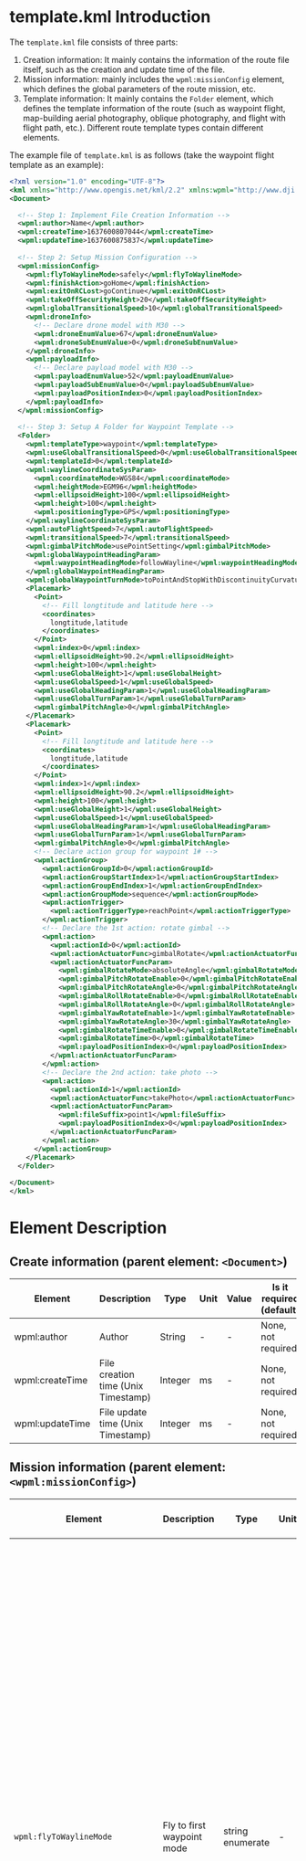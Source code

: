 

# template.kml Introduction

The `template.kml` file consists of three parts:

1. Creation information: It mainly contains the information of the route file itself, such as the creation and update time of the file.
2. Mission information: mainly includes the `wpml:missionConfig` element, which defines the global parameters of the route mission, etc.
3. Template information: It mainly contains the `Folder` element, which defines the template information of the route (such as waypoint flight, map-building aerial photography, oblique photography, and flight with flight path, etc.). Different route template types contain different elements.

The example file of `template.kml` is as follows (take the waypoint flight template as an example):

```xml
<?xml version="1.0" encoding="UTF-8"?>
<kml xmlns="http://www.opengis.net/kml/2.2" xmlns:wpml="http://www.dji.com/wpmz/1.0.0">
<Document>

  <!-- Step 1: Implement File Creation Information -->
  <wpml:author>Name</wpml:author>
  <wpml:createTime>1637600807044</wpml:createTime>
  <wpml:updateTime>1637600875837</wpml:updateTime>
 
  <!-- Step 2: Setup Mission Configuration -->
  <wpml:missionConfig>
    <wpml:flyToWaylineMode>safely</wpml:flyToWaylineMode>
    <wpml:finishAction>goHome</wpml:finishAction>
    <wpml:exitOnRCLost>goContinue</wpml:exitOnRCLost>
    <wpml:takeOffSecurityHeight>20</wpml:takeOffSecurityHeight>
    <wpml:globalTransitionalSpeed>10</wpml:globalTransitionalSpeed>
    <wpml:droneInfo>
      <!-- Declare drone model with M30 -->
      <wpml:droneEnumValue>67</wpml:droneEnumValue>
      <wpml:droneSubEnumValue>0</wpml:droneSubEnumValue>
    </wpml:droneInfo>
    <wpml:payloadInfo>
      <!-- Declare payload model with M30 -->
      <wpml:payloadEnumValue>52</wpml:payloadEnumValue>
      <wpml:payloadSubEnumValue>0</wpml:payloadSubEnumValue>
      <wpml:payloadPositionIndex>0</wpml:payloadPositionIndex>
    </wpml:payloadInfo>
  </wpml:missionConfig>
 
  <!-- Step 3: Setup A Folder for Waypoint Template -->
  <Folder>
    <wpml:templateType>waypoint</wpml:templateType>
    <wpml:useGlobalTransitionalSpeed>0</wpml:useGlobalTransitionalSpeed>
    <wpml:templateId>0</wpml:templateId>
    <wpml:waylineCoordinateSysParam>
      <wpml:coordinateMode>WGS84</wpml:coordinateMode>
      <wpml:heightMode>EGM96</wpml:heightMode>
      <wpml:ellipsoidHeight>100</wpml:ellipsoidHeight>
      <wpml:height>100</wpml:height>
      <wpml:positioningType>GPS</wpml:positioningType>
    </wpml:waylineCoordinateSysParam>
    <wpml:autoFlightSpeed>7</wpml:autoFlightSpeed>
    <wpml:transitionalSpeed>7</wpml:transitionalSpeed>
    <wpml:gimbalPitchMode>usePointSetting</wpml:gimbalPitchMode>
    <wpml:globalWaypointHeadingParam>
      <wpml:waypointHeadingMode>followWayline</wpml:waypointHeadingMode>
    </wpml:globalWaypointHeadingParam>
    <wpml:globalWaypointTurnMode>toPointAndStopWithDiscontinuityCurvature</wpml:globalWaypointTurnMode>
    <Placemark>
      <Point>
        <!-- Fill longtitude and latitude here -->
        <coordinates>
          longtitude,latitude
        </coordinates>
      </Point>
      <wpml:index>0</wpml:index>
      <wpml:ellipsoidHeight>90.2</wpml:ellipsoidHeight>
      <wpml:height>100</wpml:height>
      <wpml:useGlobalHeight>1</wpml:useGlobalHeight>
      <wpml:useGlobalSpeed>1</wpml:useGlobalSpeed>
      <wpml:useGlobalHeadingParam>1</wpml:useGlobalHeadingParam>
      <wpml:useGlobalTurnParam>1</wpml:useGlobalTurnParam>
      <wpml:gimbalPitchAngle>0</wpml:gimbalPitchAngle>
    </Placemark>
    <Placemark>
      <Point>
        <!-- Fill longtitude and latitude here -->
        <coordinates>
          longtitude,latitude
        </coordinates>
      </Point>
      <wpml:index>1</wpml:index>
      <wpml:ellipsoidHeight>90.2</wpml:ellipsoidHeight>
      <wpml:height>100</wpml:height>
      <wpml:useGlobalHeight>1</wpml:useGlobalHeight>
      <wpml:useGlobalSpeed>1</wpml:useGlobalSpeed>
      <wpml:useGlobalHeadingParam>1</wpml:useGlobalHeadingParam>
      <wpml:useGlobalTurnParam>1</wpml:useGlobalTurnParam>
      <wpml:gimbalPitchAngle>0</wpml:gimbalPitchAngle>
      <!-- Declare action group for waypoint 1# -->
      <wpml:actionGroup>
        <wpml:actionGroupId>0</wpml:actionGroupId>
        <wpml:actionGroupStartIndex>1</wpml:actionGroupStartIndex>
        <wpml:actionGroupEndIndex>1</wpml:actionGroupEndIndex>
        <wpml:actionGroupMode>sequence</wpml:actionGroupMode>
        <wpml:actionTrigger>
          <wpml:actionTriggerType>reachPoint</wpml:actionTriggerType>
        </wpml:actionTrigger>
        <!-- Declare the 1st action: rotate gimbal -->
        <wpml:action>
          <wpml:actionId>0</wpml:actionId>
          <wpml:actionActuatorFunc>gimbalRotate</wpml:actionActuatorFunc>
          <wpml:actionActuatorFuncParam>
            <wpml:gimbalRotateMode>absoluteAngle</wpml:gimbalRotateMode>
            <wpml:gimbalPitchRotateEnable>0</wpml:gimbalPitchRotateEnable>
            <wpml:gimbalPitchRotateAngle>0</wpml:gimbalPitchRotateAngle>
            <wpml:gimbalRollRotateEnable>0</wpml:gimbalRollRotateEnable>
            <wpml:gimbalRollRotateAngle>0</wpml:gimbalRollRotateAngle>
            <wpml:gimbalYawRotateEnable>1</wpml:gimbalYawRotateEnable>
            <wpml:gimbalYawRotateAngle>30</wpml:gimbalYawRotateAngle>
            <wpml:gimbalRotateTimeEnable>0</wpml:gimbalRotateTimeEnable>
            <wpml:gimbalRotateTime>0</wpml:gimbalRotateTime>
            <wpml:payloadPositionIndex>0</wpml:payloadPositionIndex>
          </wpml:actionActuatorFuncParam>
        </wpml:action>
        <!-- Declare the 2nd action: take photo -->
        <wpml:action>
          <wpml:actionId>1</wpml:actionId>
          <wpml:actionActuatorFunc>takePhoto</wpml:actionActuatorFunc>
          <wpml:actionActuatorFuncParam>
            <wpml:fileSuffix>point1</wpml:fileSuffix>
            <wpml:payloadPositionIndex>0</wpml:payloadPositionIndex>
          </wpml:actionActuatorFuncParam>
        </wpml:action>
      </wpml:actionGroup>
    </Placemark>
  </Folder>
 
</Document>
</kml>
```



# Element Description

## Create information (parent element: `<Document>`)

| Element         | Description                         | Type    | Unit | Value | Is it required (default) | Product Support     |
| --------------- | ----------------------------------- | ------- | ---- | ----- | ------------------------ | ------------------- |
| wpml:author     | Author                              | String  | -    | -     | None, not required       | M300RTK, M30 Series |
| wpml:createTime | File creation time (Unix Timestamp) | Integer | ms   | -     | None, not required       | M300RTK, M30 Series |
| wpml:updateTime | File update time (Unix Timestamp)   | Integer | ms   | -     | None, not required       | M300RTK, M30 Series |

## Mission information (parent element: `<wpml:missionConfig>`)

| Element                       | Description                                             | Type             | Unit  | Value                                                        | Is it required (default) | Product Support     |
| ----------------------------- | ------------------------------------------------------- | ---------------- | ----- | ------------------------------------------------------------ | ------------------------ | ------------------- |
| `wpml:flyToWaylineMode`       | Fly to first waypoint mode                              | string enumerate | -     | `safely`: The aircraft in safe mode<br /> (M300) takes off, ascends to the altitude of the first waypoint, and then flies level to the first waypoint. If the first waypoint is lower than the take-off point, after takeoff, it will level fly to the top of the first waypoint and then descend. <br /> (M30) The aircraft takes off, rises to the altitude of the first waypoint, and then flies level to the first waypoint. If the first way point is lower than the "safe take-off altitude", after taking off to the "safe take-off altitude", level flight to the first way point and then descend. Note that the "safe takeoff altitude" only takes effect when the aircraft is not taking off. <br /><br />`pointToPoint`: In tilt flight mode<br /> (M300), after the aircraft takes off, it tilts to the first waypoint. <br /> (M30) The aircraft takes off to the "safe take-off altitude", and then ramps to the first waypoint. If the altitude of the first waypoint is lower than the "safe take-off altitude", it will first level flight and then descend. | Required                 | M300RTK, M30 Series |
| `wpml:finishAction`           | The action when finish mission                          | string enumerate | -     | `goHome`: After the aircraft completes the route task, exit the route mode and return to home. noAction: After the aircraft completes the route task, it exits the route mode. <br />`autoLand`: After the aircraft completes the route task, it exits the route mode and lands on the spot. <br />`gotoFirstWaypoint`: After the aircraft completes the route task, it will immediately fly to the starting point of the route, and exit route mode when it arrives. <br />*Note: During the execution of the above actions, if the aircraft exits the route mode and enters the runaway state, the runaway action will be executed first.* | Required                 | M300RTK, M30 Series |
| wpml:exitOnRCLost             | Whether to continue to execute the route out of control | string enumerate | -     | goContinue：继续执行航线<br />executeLostAction：退出航线，执行失控动作<br />`goContinue`: Continue to execute the route<br />`executeLostAction`: Exit the route and execute the runaway action | Required                 | M300RTK, M30 Series |
| wpml:executeRCLostAction      | Type of disconnect action                               | string enumerate | -     | `goBack`: Go back. The aircraft is flying from the out-of-control position to the take-off point<br />`landing`: landing. The aircraft landed in place from an out-of-control position<br />`hover`: hover. The aircraft is hovering from an out-of-control position | goBack                   | M300RTK, M30 Series |
| wpml:takeOffSecurityHeight    | Safe takeoff altitude                                   | Float            | m     | [1.5, 1500] (Altitude mode: relative to takeoff point altitude)<br /> *Note: After the aircraft takes off, climb to this altitude first, and then fly to the first waypoint according to the setting of "Fly to the first waypoint mode". This element only takes effect when the aircraft is not taking off.* | 1.5                      | M30 Series          |
| wpml:globalTransitionalSpeed  | Global route transition speed                           | Float            | m/s   | > 0<br />*Note: The speed at which the aircraft flies to the first waypoint of each route. When the route mission is interrupted, the speed of the aircraft recovering from the current position to the interruption point.* | Required                 | M300RTK, M30 Series |
| wpml:takeOffRefPoint<x,y,z>   | reference take-off point                                | Float            | °,°,m | [-90,90],[-180,180],unlimited<br />*Note: "Reference Takeoff Point" is only for reference of route planning. When the aircraft executes the route, the actual takeoff point of the aircraft shall prevail, and the height of the ellipsoid shall be used.* | None，Not Required       | M30 Series          |
| wpml:takeOffRefPointAGLHeight | The altitude of the reference take-off point            | Float            | m     | *Note: The altitude of "reference take-off point" corresponds to the ellipsoid height in "reference take-off point".* | None，Not Required       | M30 Series          |
| wpml:droneInfo                | Aircraft type information                               | -                | -     | -                                                            | -                        | M300RTK, M30 Series |
| wpml:payloadInfo              | Payload information                                     | -                | -     | -                                                            | -                        | M300RTK, M30 Series |

## Template information (parent element: `<Folder>`)

### Template common elements（parent element：`<Folder>`）

| Element                        | Description                                                  | Type             | Unit | Value                                                        | Is it required (default) | Product Support     |
| ------------------------------ | ------------------------------------------------------------ | ---------------- | ---- | ------------------------------------------------------------ | ------------------------ | ------------------- |
| wpml:templateType              | Predefined Template Type<br />*Note: Templates provide users with a solution for quickly generating routes. The user fills in the template Element, and then imports the DJI support client (such as DJI Pilot) to quickly generate an executable mapping/inspection route.* | string enumerate | -    | `waypoint`<br />`mapping2d`<br /> `mapping3d`<br />`mappingStrip` | Required                 | M300RTK, M30 Series |
| wpml:templateId                | Template ID<br />*Note: This ID is unique within a kmz file. It is recommended to start monotonically and continuously increase from 0. In the template.kml and waylines.wpml files, this id will be used to associate the template with the generated executable routes.* | Integer          | -    | [0, 65535]                                                   | Required                 | M300RTK, M30 Series |
| wpml:autoFlightSpeed           | Global flight speed                                          | Float            | m/s  | (0, the maximum flight speed]<br />*Note: The maximum flight speed of different models is different. This Element defines the target flight speed of the aircraft in the entire route generated by this template. If an additional The Element of the waypoint, the local definition will override the global definition.* | Required                 | M300RTK, M30 Series |
| wpml:waylineCoordinateSysParam | Coordinate system parameters                                 | -                | -    | -                                                            | -                        | M300RTK, M30 Series |
| wpml:payloadParam              | Payload parameters                                           | -                | -    | -                                                            | -                        | M300RTK, M30 Series |

### Waypoint Flight Template Element (Parent Element: `<Folder>`)

| Element                         | Description                                                  | Type             | Unit | Value                                                        | Is it required (default)                                     | Product Support     |
| ------------------------------- | ------------------------------------------------------------ | ---------------- | ---- | ------------------------------------------------------------ | ------------------------------------------------------------ | ------------------- |
| wpml:globalWaypointTurnMode     | Global Waypoint Type (Global Waypoint Turn Mode)             | string enumerate | -    | `coordinateTurn`: Coordinate turn, but point, turn ahead<br />`toPointAndStopWithDiscontinuityCurvature`: Fly in a straight line, the aircraft will stop at the point<br />`toPointAndStopWithContinuityCurvature`: curve flight, the aircraft will stop at the point<br />`toPointAndPassWithContinuityCurvature`: Curve flight, the aircraft will stop at the point | Required                                                     | M300RTK, M30 Series |
| wpml:globalUseStraightLine      | Whether the global segment trajectory is as close to a straight line as possible | Boolean          |      | 0: The trajectory of the flight segment is a curve in the whole process<br />1: The trajectory of the flight segment should be as close as possible to the line connecting the two points | Required<br />*Note: Required if and only if "wpml:globalWaypointTurnMode" is set to "toPointAndStopWithContinuityCurvature" or "toPointAndPassWithContinuityCurvature". If the Element of a waypoint is additionally defined, the local definition will override the global definition.* | M30 Series          |
| wpml:gimbalPitchMode            | Gimbal Pitch Control Mode                                    | string enumerate | -    | `manual`: Manual control. When the aircraft is flying from one waypoint to the next, the user can manually control the pitch angle of the gimbal; if there is no user control, the gimbal pitch angle when flying away from the waypoint is maintained. <br />`usePointSetting`: Set according to each waypoint. When the aircraft flies from one waypoint to the next, the pitch angle of the gimbal transitions evenly to the pitch angle of the next waypoint. | Required                                                     | M300RTK, M30 Series |
| wpml:ellipsoidHeight            | Global route height (ellipsoid height)<br />*Note: This Element is used in conjunction with "wpml:height", which are expressions of different elevation reference planes at the same location.* | Float            | m    | -                                                            | Required                                                     | M300RTK, M30 Series |
| wpml:height                     | Global route height (EGM96 altitude/relative take-off point height/AGL relative ground height)<br />*Note: This Element is used in conjunction with "wpml:ellipsoidHeight", which are expressions of different elevation reference planes at the same location.* | Float            | m    | -                                                            | Required                                                     | M300RTK, M30 Series |
| wpml:globalWaypointHeadingParam | Global yaw angle mode parameters                             | -                | -    | -                                                            | -                                                            | M300RTK, M30 Series |
| Placemark(Point)                | Waypoint information (including waypoint latitude, longitude and altitude, etc.) | -                | -    | -                                                            | -                                                            | M300RTK, M30 Series |

### Mapping Aerial Template Element (Parent Element: `<Placemark>`)

| Element                      | Description                                                                                                                                                                                                                                                     | Type             | Unit | Value                                                        | Is it required (default) | Product Support     |
| ---------------------------- |-----------------------------------------------------------------------------------------------------------------------------------------------------------------------------------------------------------------------------------------------------------------| ---------------- | ---- | ------------------------------------------------------------ | ------------------------ | ------------------- |
| wpml:caliFlightEnable        | Whether to enable calibration flight<br />* Note: only applicable to M300RTK and L1 models                                                                                                                                                                      | Boolean          | -    | 0: Disable<br />1: Enable, the inertial navigation calibration is automatically performed on the route to ensure the accuracy of the model. At the end of the route, there will be three acceleration and deceleration flights, and the curve of the route will automatically expand outward for acceleration and deceleration flight. If the route is too long, the acceleration and deceleration will be evenly inserted, and the flight time will not exceed 100s after each calibration. | -                        | M300RTK             |
| wpml:elevationOpimizeEnable  | Whether to enable elevation optimization                                                                                                                                                                                                                        | Boolean          | -    | 0: Disable<br />1: Enable, the aircraft will fly to the center of the survey area to collect a set of tilted photos after the flight route is completed to optimize the elevation accuracy. | Required                 | M300RTK, M30 Series |
| wpml:smartObliqueEnable      | Whether to enable Smart Posing<br />*Note: Only applicable to M300RTK and P1 models*                                                                                                                                                                            | Boolean          | -    | 0: Disabled<br />1: Enabled, the aircraft can take orthophoto and oblique photos by swinging the gimbal during a single aerial photography task. | -                        | M300RTK             |
| wpml:smartObliqueGimbalPitch | Smart Pose Shooting Pitch Angle<br />*Note: Only applicable to M300RTK and P1 models. The recommended input range of the P1 model gimbal is [-90, -45].*                                                                                                        | Integer          | °    | Corresponding model gimbal swivel range                      | -                        | M300RTK             |
| wpml:shootType               | Photo mode (timed or fixed distance)                                                                                                                                                                                                                            | string enumerate | -    | time: take photos at equal time<br />distance: take photos at equal intervals<br />*Note: It is recommended to use "time" to take photos at equal time. Define "photographing mode", "overlap rate" and "flying speed" in the template.kml file, and write the interval time or interval distance after calculation into wayslines.wpml.* | Required                 | M300RTK, M30 Series |
| wpml:direction               | route direction                                                                                                                                                                                                                                                 | Integer          | °    | [0, 360]                                                     | Required                 | M300RTK, M30 Series |
| wpml:margin                  | Expansion distance outside the survey area                                                                                                                                                                                                                      | Integer          | m    | -                                                            | Required                 | M300RTK, M30 Series |
| wpml:overlap                 | Overlap rate parameter                                                                                                                                                                                                                                          | -                | -    | -                                                            | -                        | M300RTK, M30 Series |
| wpml:ellipsoidHeight         | Global route height (ellipsoid height)<br />*Note: This Element is used in conjunction with "wpml:height", which are expressions of different elevation reference planes at the same location.*                                                                 | Float            | m    | -                                                            | Required                 | M300RTK, M30 Series |
| wpml:height                  | Global route height (EGM96 altitude/relative take-off point height/AGL relative ground height)<br />*Note: This Element is used in conjunction with "wpml:ellipsoidHeight", which are expressions of different elevation reference planes at the same location.* | Float            | m    | -                                                            | Required                 | M300RTK, M30 Series |
| Polygon                      | Survey area polygon<br />*Note: The format here is "*`<Polygon> <outerBoundaryIs> <LinearRing> <coordinates> longitude,latitude,0 longitude,latitude,0 longitude,latitude,0 </coordinates> </LinearRing> </outerBoundaryIs> </Polygon>`”                          | -                | -    | -                                                            | -                        | M300RTK, M30 Series |

### Oblique Photography Template Element (Parent Element: `<Placemark>`)

| Element                  | Description                                                  | Type             | Unit | Value                                                        | Is it required (default) | Product Support     |
| ------------------------ | ------------------------------------------------------------ | ---------------- | ---- | ------------------------------------------------------------ | ------------------------ | ------------------- |
| wpml:caliFlightEnable    | Whether to enable calibration flight<br />*Note: only applicable to M300RTK and L1 models* | Boolean          | -    | 0: Disable<br />1: Enable, the inertial navigation calibration is automatically performed on the route to ensure the accuracy of the model. At the end of the route, there will be three acceleration and deceleration flights, and the curve of the route will automatically expand outward for acceleration and deceleration flight. If the route is too long, the acceleration and deceleration will be evenly inserted, and the flight time will not exceed 100s after each calibration. | -                        | M300RTK             |
| wpml:inclinedGimbalPitch | Gimbal pitch angle (tilt)                                    | Integer          | °    | *Note: The rotation range of different gimbal is different. The oblique photography template will be generated with five routes, one of which captures orthophoto images and four of which capture oblique images. This Element is used to set the tilt angle of the gimbal during oblique image capture.* | Required                 | M300RTK, M30 Series |
| wpml:inclinedFlightSpeed | route flight speed (tilt)                                    | Float            | m/s  | (0, the maximum flight speed of this aircraft ]<br />*Note: The maximum flight speed of different aircraft types is different. The oblique photography template will generate five routes, of which 1 captures orthophoto images and 4 captures oblique images. Element is used to set the flying target speed during oblique image acquisition.* | Required                 | M300RTK, M30 Series |
| wpml:shootType           | Photo mode (timed or fixed distance)                         | string enumerate | -    | time: take photos at equal time <br />distance: take photos at equal intervals<br />*Note: It is recommended to use "time" to take photos at equal time. Define "photographing mode", "overlap rate" and "flying speed" in the template.kml file, and write the interval time or interval distance after calculation into wayslines.wpml.* | Required                 | M300RTK, M30 Series |
| wpml:direction           | route direction                                              | Integer          | °    | [0, 360]                                                     | Required                 | M300RTK, M30 Series |
| wpml:margin              | Expansion distance outside the survey area                   | Integer          | m    | -                                                            | Required                 | M300RTK, M30 Series |
| wpml:overlap             | Overlap rate parameter                                       | -                | -    | -                                                            | -                        | M300RTK, M30 Series |
| wpml:ellipsoidHeight     | Global route height (ellipsoid height)<br />*Note: This Element is used in conjunction with "wpml:height", which are expressions of different elevation reference planes at the same location.* | Float            | m    | -                                                            | Required                 | M300RTK, M30 Series |
| wpml:height              | Global route height (EGM96 altitude/relative take-off point height/AGL relative ground height)<br />*Note: This Element is used in conjunction with "wpml:ellipsoidHeight", which are expressions of different elevation reference planes at the same location.* | Float            | m    | -                                                            | Required                 | M300RTK, M30 Series |
| Polygon                  | Survey area polygon<br />*Note: The format here is "*`<Polygon> <outerBoundaryIs> <LinearRing> <coordinates> longitude,latitude,0 longitude,latitude,0 longitude,latitude,0 </coordinates> </LinearRing> </outerBoundaryIs> </Polygon>`” | -                | -    | -                                                            | -                        | M300RTK, M30 Series |

### Strip Flight Template Element (Parent Element: `<Placemark>`)

| Element                  | Description                                                  | Type             | Unit | Value                                                        | Is it required (default) | Product Support     |
| ------------------------ | ------------------------------------------------------------ | ---------------- | ---- | ------------------------------------------------------------ | ------------------------ | ------------------- |
| wpml:caliFlightEnable    | Whether to enable calibration flight                         | Boolean          | -    | 0：Disable<br />1：Enable                                    | Required                 | M300RTK, M30 Series |
| wpml:shootType           | Photo mode (timed or fixed distance)                         | string enumerate | -    | `time`: take photos at equal time <br />`distance`: take photos at equal intervals* Note: It is recommended to use "time" to take photos at equal time. Define "photographing mode", "overlap rate" and "flying speed" in the template.kml file, and write the interval time or interval distance after calculation into wayslines.wpml. | Required                 | M300RTK, M30 Series |
| wpml:direction           | route direction                                              | Integer          | °    | [0, 360]                                                     | Required                 | M300RTK, M30 Series |
| wpml:margin              | Expansion distance outside the survey area                   | Float            | m    | -                                                            | Required                 | M300RTK, M30 Series |
| wpml:singleLineEnable    | Whether to enable single route flight                        | Boolean          | -    | 0：disable<br />1：enable                                    | Required                 | M300RTK, M30 Series |
| wpml:cuttingDistance     | Route length of each sub strip                               | Float            | m    | -                                                            | Required                 | M300RTK, M30 Series |
| wpml:boundaryOptimEnable | Whether to enable edge optimization                          | Boolean          | -    | 0：disable<br />1：enable                                    | Required                 | M300RTK, M30 Series |
| wpml:leftExtend          | Extending distance on the left side of the strip flight      | Integer          | m    | -                                                            | Required                 | M300RTK, M30 Series |
| wpml:rightExtend         | Extending distance on the right side of the strip flight     | Integer          | m    | -                                                            | Required                 | M300RTK, M30 Series |
| wpml:includeCenterEnable | whether to include centerline                                | Boolean          | -    | 0：not include<br />1：include                               | Required                 | M300RTK, M30 Series |
| wpml:overlap             | Overlap rate parameter                                       | -                | -    | -                                                            | -                        | M300RTK, M30 Series |
| wpml:ellipsoidHeight     | Global route height (ellipsoid height)<br />*Note: This Element is used in conjunction with "wpml:height", which are expressions of different elevation reference planes at the same location.* | Float            | m    | -                                                            | Required                 | M300RTK, M30 Series |
| wpml:height              | Global route height (EGM96 altitude/relative take-off point height/AGL relative ground height)<br />*Note: This Element is used in conjunction with "wpml:ellipsoidHeight", which are expressions of different elevation reference planes at the same location.* | Float            | m    | -                                                            | Required                 | M300RTK, M30 Series |
| LineString               | Waypoint information<br />*Note: The format here is "*`<LineString> <coordinates> longitude,latitude,0 longitude,latitude,0 longitude,latitude,0 </coordinates> </LineString>`" | -                | -    | -                                                            | -                        | M300RTK, M30 Series |

